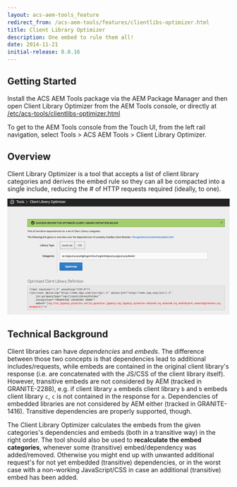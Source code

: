 ```yaml
---
layout: acs-aem-tools_feature
redirect_from: /acs-aem-tools/features/clientlibs-optimizer.html
title: Client Library Optimizer
description: One embed to rule them all!
date: 2014-11-21
initial-release: 0.0.16
---
```


## Getting Started

Install the ACS AEM Tools package via the AEM Package Manager and then open Client Library Optimizer from the AEM Tools console, or directly at [/etc/acs-tools/clientlibs-optimizer.html](http://localhost:4502/etc/acs-tools/clientlibs-optimizer.html)

To get to the AEM Tools console from the Touch UI, from the left rail navigation, select Tools > ACS AEM Tools > Client Library Optimizer.

## Overview

Client Library Optimizer is a tool that accepts a list of client library categories and derives the embed rule so they can all be compacted into a single include, reducing the # of HTTP requests required (ideally, to one).

![AEM Clientlibs Optimizer](images/screenshot.png)

## Technical Background

Client libraries can have *dependencies* and *embeds*. The difference between those two concepts is that dependencies lead to additional includes/requests, while embeds are contained in the original client library's response (i.e. are concatenated with the JS/CSS of the client library itself). However, transitive embeds are not considered by AEM (tracked in GRANITE-2288), e.g. if client library `a` embeds client library `b` and `b` embeds client library `c`, `c` is not contained in the response for `a`. Dependencies of embedded libraries are not considered by AEM either (tracked in GRANITE-1416).
Transitive dependencies are properly supported, though.

The Client Library Optimizer calculates the embeds from the given categories's dependencies and embeds (both in a transitive way) in the right order. The tool should also be used to **recalculate the embed categories**, whenever some (transitive) embed/dependency was added/removed. Otherwise you might end up with unwanted additional request's for not yet embedded (transitive) dependencies, or in the worst case with a non-working JavaScript/CSS in case an additional (transitive) embed has been added.